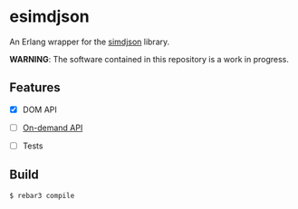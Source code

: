 esimdjson
=====

An Erlang wrapper for the [simdjson](https://github.com/simdjson/simdjson) library.

**WARNING**: The software contained in this repository is a work in progress.

Features
--------
- [x] DOM API
- [ ] [On-demand API](https://github.com/simdjson/simdjson/blob/master/doc/ondemand.md)
- [ ] Tests


Build
-----

    $ rebar3 compile
